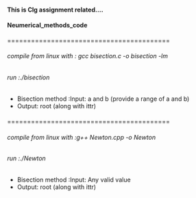 #### This is Clg assignment related....
#### Neumerical_methods_code
=========================================
###### compile from linux with : gcc bisection.c -o bisection -lm
###### run :./bisection

* Bisection method :Input: a and b (provide a range of a and b)
* Output: root (along with ittr)

####
=========================================
###### compile from linux with :g++ Newton.cpp -o Newton
###### run :./Newton

* Bisection method :Input: Any valid value
* Output: root (along with ittr)
